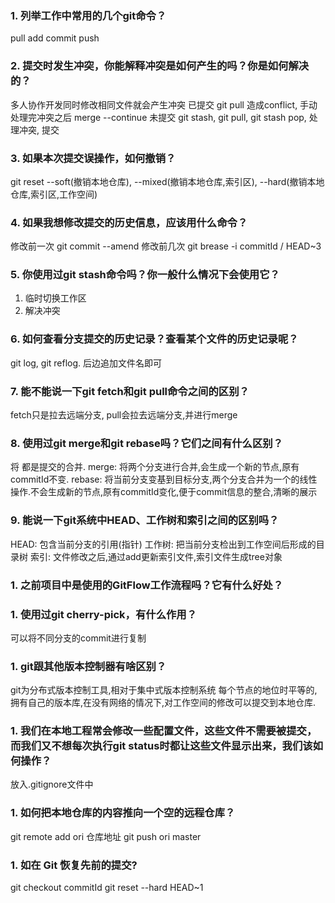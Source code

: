 ### 1. 列举工作中常用的几个git命令？
pull add commit push
### 2. 提交时发生冲突，你能解释冲突是如何产生的吗？你是如何解决的？
多人协作开发同时修改相同文件就会产生冲突
已提交 git pull 造成conflict, 手动处理完冲突之后 merge --continue
未提交 git stash, git pull, git stash pop, 处理冲突, 提交

### 3. 如果本次提交误操作，如何撤销？
git reset --soft(撤销本地仓库), --mixed(撤销本地仓库,索引区), --hard(撤销本地仓库,索引区,工作空间)

### 4. 如果我想修改提交的历史信息，应该用什么命令？
修改前一次 git commit --amend
修改前几次 git brease -i commitId / HEAD~3

### 5. 你使用过git stash命令吗？你一般什么情况下会使用它？
1. 临时切换工作区
2. 解决冲突

### 6. 如何查看分支提交的历史记录？查看某个文件的历史记录呢？
git log, git reflog.
后边追加文件名即可

### 7. 能不能说一下git fetch和git pull命令之间的区别？
fetch只是拉去远端分支, pull会拉去远端分支,并进行merge

### 8. 使用过git merge和git rebase吗？它们之间有什么区别？
将
都是提交的合并.
merge: 将两个分支进行合并,会生成一个新的节点,原有commitId不变.
rebase: 将当前分支变基到目标分支,两个分支合并为一个的线性操作.不会生成新的节点,原有commitId变化,便于commit信息的整合,清晰的展示

### 9. 能说一下git系统中HEAD、工作树和索引之间的区别吗？
HEAD: 包含当前分支的引用(指针)
工作树: 把当前分支检出到工作空间后形成的目录树
索引: 文件修改之后,通过add更新索引文件,索引文件生成tree对象

### 1. 之前项目中是使用的GitFlow工作流程吗？它有什么好处？

### 1. 使用过git cherry-pick，有什么作用？
可以将不同分支的commit进行复制

### 1. git跟其他版本控制器有啥区别？
git为分布式版本控制工具,相对于集中式版本控制系统
每个节点的地位时平等的,拥有自己的版本库,在没有网络的情况下,对工作空间的修改可以提交到本地仓库.

### 1. 我们在本地工程常会修改一些配置文件，这些文件不需要被提交，而我们又不想每次执行git status时都让这些文件显示出来，我们该如何操作？
放入.gitignore文件中

### 1. 如何把本地仓库的内容推向一个空的远程仓库？
git remote add ori 仓库地址
git push ori master

### 1. 如在 Git 恢复先前的提交?
git checkout commitId
git reset --hard HEAD~1
